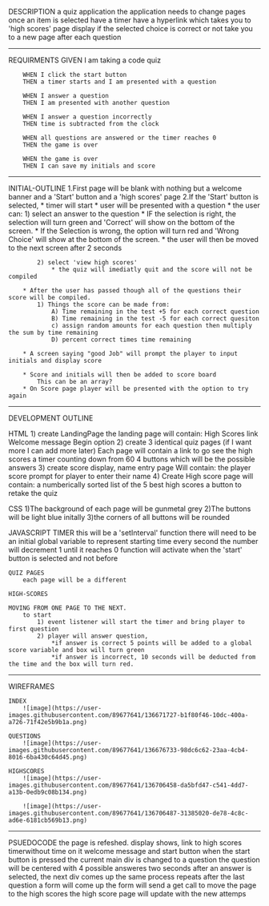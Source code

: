 DESCRIPTION
    a quiz application
        the application needs to change pages once an item is selected
        have a timer
        have a hyperlink which takes you to 'high scores' page
        display if the selected choice is correct or not
        take you to a new page after each question
______________________________________________________________________________

REQUIRMENTS
    GIVEN I am taking a code quiz

        WHEN I click the start button
        THEN a timer starts and I am presented with a question

        WHEN I answer a question
        THEN I am presented with another question

        WHEN I answer a question incorrectly
        THEN time is subtracted from the clock
        
        WHEN all questions are answered or the timer reaches 0
        THEN the game is over
        
        WHEN the game is over
        THEN I can save my initials and score

_______________________________________________________________________________
INITIAL-OUTLINE
    1.First page will be blank with nothing but a welcome banner and a 'Start' button and a 'high scores' page 
    2.If the 'Start' button is selected, 
        * timer will start
        * user will be presented with a question 
        * the user can:
            1) select an answer to the question
                * IF the selection is right, the selection will turn green and 'Correct' will show on the bottom of the screen.
                * If the Selection is wrong, the option will turn red and 'Wrong Choice' will show at the bottom of the screen.
                * the user will then be moved to the next screen after 2 seconds
                
            2) select 'view high scores'
                * the quiz will imediatly quit and the score will not be compiled

        * After the user has passed though all of the questions their score will be compiled. 
            1) Things the score can be made from:
                A) Time remaining in the test +5 for each correct question
                B) Time remaining in the test -5 for each correct quesiton
                c) assign random amounts for each question then multiply the sum by time remaining
                D) percent correct times time remaining
        
        * A screen saying "good Job" will prompt the player to input initials and display score

        * Score and initials will then be added to score board
            This can be an array?
        * On Score page player will be presented with the option to try again
_________________________________________________________________________________
DEVELOPMENT OUTLINE

HTML
    1) create LandingPage 
        the landing page will contain:
            High Scores link
            Welcome message
            Begin option
    2) create 3 identical quiz pages (if I want more I can add more later)
        Each page will contain
            a link to go see the high scores
            a timer counting down from 60
            4 buttons which will be the possible answers
    3) create score display, name entry page
        Will contain: 
            the player score
            prompt for player to enter their name
    4) Create High score page
        will contain:
            a numberically sorted list of the 5 best high scores
            a button to retake the quiz


CSS 
    1)The background of each page will be gunmetal grey
    2)The buttons will be light blue initally 
    3)the corners of all buttons will be rounded

JAVASCRIPT
    TIMER
        this will be a 'setInterval' function
            there will need to be an initial global variable to represent starting time
            every second the number will decrement 1 until it reaches 0
            function will activate when the 'start' button is selected and not before 

    QUIZ PAGES
        each page will be a different 

    HIGH-SCORES

    MOVING FROM ONE PAGE TO THE NEXT. 
        to start
            1) event listener will start the timer and bring player to first question 
            2) player will answer question,
                *if answer is correct 5 points will be added to a global score variable and box will turn green
                *if answer is incorrect, 10 seconds will be deducted from the time and the box will turn red.


        
        
_________________________________________________________________________________________________________

WIREFRAMES

    INDEX
        ![image](https://user-images.githubusercontent.com/89677641/136671727-b1f80f46-10dc-400a-a726-71f42e5b9b1a.png)

    QUESTIONS
        ![image](https://user-images.githubusercontent.com/89677641/136676733-98dc6c62-23aa-4cb4-8016-6ba430c64d45.png)

    HIGHSCORES
        ![image](https://user-images.githubusercontent.com/89677641/136706458-da5bfd47-c541-4dd7-a13b-0edb9c08b134.png)

        ![image](https://user-images.githubusercontent.com/89677641/136706487-31385020-de78-4c8c-ad6e-6181cb569b13.png)

__________________________________________________________________________________________________________________________


PSUEDOCODE
    the page is refeshed.
    display shows, 
        link to high scores
        timerwithout time on it
        welcome message and start button
    when the start button is pressed the current main div is changed to a question 
    the question will be centered with 4 possible answeres
    two seconds after an answer is selected, the next div comes up
    the same process repeats 
    after the last question a form will come up
    the form will send a get call to move the page to the high scores 
    the high score page will update with the new attemps
